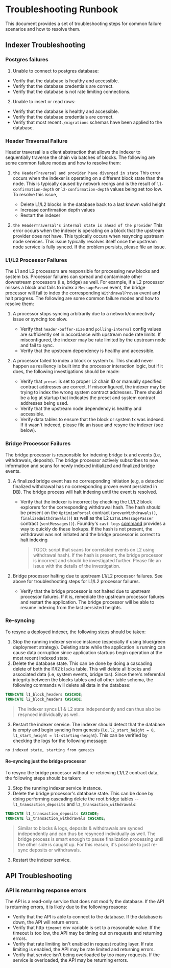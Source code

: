 # Troubleshooting Runbook
This document provides a set of troubleshooting steps for common failure scenarios and how to resolve them.

## Indexer Troubleshooting

### Postgres failures
1. Unable to connect to postgres database:
* Verify that the database is healthy and accessible.
* Verify that the database credentials are correct.
* Verify that the database is not rate limiting connections.

2. Unable to insert or read rows:
* Verify that the database is healthy and accessible.
* Verify that the database credentials are correct.
* Verify that most recent`./migrations` schemas have been applied to the database.

### Header Traversal Failure
Header traversal is a client abstraction that allows the indexer to sequentially traverse the chain via batches of blocks. The following are some common failure modes and how to resolve them:
1. `the HeaderTraversal and provider have diverged in state`
This error occurs when the indexer is operating on a different block state than the node. This is typically caused by network reorgs and is the result of `l1-confirmation-depth` or `l2-confirmation-depth` values being set too low. To resolve this issue, 
    * Delete L1/L2 blocks in the database back to a last known valid height
    * Increase confirmation depth values
    * Restart the indexer

2. `the HeaderTraversal's internal state is ahead of the provider`
This error occurs when the indexer is operating on a block that the upstream provider does not have. This typically occurs when resyncing upstream node services. This issue typically resolves itself once the upstream node service is fully synced. If the problem persists, please file an issue.

### L1/L2 Processor Failures
The L1 and L2 processors are responsible for processing new blocks and system txs. Processor failures can spread and contaminate other downstream processors (i.e, bridge) as well. For example, if a L2 processor misses a block and fails to index a `MessagePassed` event, the bridge processor will fail to index the corresponding `WithdrawalProven` event and halt progress. The following are some common failure modes and how to resolve them:

1. A processor stops syncing arbitrarily due to a network/connectivity issue or syncing too slow.
    * Verify that `header-buffer-size` and `polling-interval` config values are sufficiently set in accordance with upstream node rate limits. If misconfigured, the indexer may be rate limited by the upstream node and fail to sync.
    * Verify that the upstream dependency is healthy and accessible.

2. A processor failed to index a block or system tx. This should never happen as resiliency is built into the processor interaction logic, but if it does, the following investigations should be made:
    * Verify that `preset` is set to proper L2 chain ID or manually specified contract addresses are correct. If misconfigured, the indexer may be trying to index the wrong system contract addresses. There should be a log at startup that indicates the preset and system contract addresses being used.
    * Verify that the upstream node dependency is healthy and accessible.
    * Verify data tables to ensure that the block or system tx was indexed. If it wasn't indexed, please file an issue and resync the indexer (see below).

### Bridge Processor Failures
The bridge processor is responsible for indexing bridge tx and events (i.e, withdrawals, deposits). The bridge processor actively subscribes to new information and scans for newly indexed initialized and finalized bridge events.

1. A finalized bridge event has no corresponding initiation (e.g, a detected finalized withdrawal has no corresponding proven event persisted in DB). The bridge process will halt indexing until the event is resolved.
    * Verify that the indexer is incorrect by checking the L1/L2 block explorers for the corresponding withdrawal hash. The hash should be present on the `OptimismPortal` contract (`provenWithdrawals()`, `finalizedWithdrawals()`) as well as the L2 `L2ToL1MessagePasser` contract (`sentMessages()`). Foundry's `cast logs` [command](https://book.getfoundry.sh/reference/cast/cast-logs) provides a way to quickly do these lookups. If the hash is not present, the withdrawal was not initiated and the bridge processor is correct to halt indexing 
        > TODO: script that scans for correlated events on L2 using withdrawal hash). If the hash is present, the bridge processor is incorrect and should be investigated further. Please file an issue with the details of the investigation.

2. Bridge processor halting due to upstream L1/L2 processor failures. See above for troubleshooting steps for L1/L2 processor failures.
    * Verify that the bridge processor is not halted due to upstream processor failures. If it is, remediate the upstream processor failures and restart the application. The bridge processor will be able to resume indexing from the last persisted heights.

### Re-syncing
To resync a deployed indexer, the following steps should be taken:
1. Stop the running indexer service instance (especially if using blue/green deployment strategy). Deleting state while the application is running can cause data corruption since application startups begin operation at the most recent indexed state.
2. Delete the database state. This can be done by doing a cascading delete of both the l1/l2 `blocks` table. This will delete all blocks and associated data (i.e, system events, bridge txs). Since there's referential integrity between the blocks tables and all other table schema, the following commands will delete all data in the database:
```sql
TRUNCATE l1_block_headers CASCADE;
TRUNCATE l2_block_headers CASCADE;
```
> The indexer syncs L1 & L2 state independently and can thus also be resynced individually as well.
3. Restart the indexer service. The indexer should detect that the database is empty and begin syncing from genesis (i.e, `l2_start_height = 0`, `l1_start_height = l1-starting-height`). This can be verified by checking the logs for the following message:
```
no indexed state, starting from genesis
```

#### Re-syncing just the bridge processor
To resync the bridge processor without re-retrieving L1/L2 contract data, the following steps should be taken:
1. Stop the running indexer service instance.
2. Delete the bridge processor's database state. This can be done by doing performing cascading delete the root bridge tables -- `l1_transaction_deposits` and `l2_transaction_withdrawals`:
```sql
TRUNCATE l1_transaction_deposits CASCADE;
TRUNCATE l2_transaction_withdrawals CASCADE;
```
> Similar to blocks & logs, deposits & withdrawals are synced independently and can thus be resynced individually as well. The bridge process is smart enough to pause finalization processing until the other side is caught up. For this reason, it's possible to just re-sync deposits or withdrawals.
3. Restart the indexer service.

## API Troubleshooting

### API is returning response errors
The API is a read-only service that does not modify the database. If the API is returning errors, it is likely due to the following reasons:
* Verify that the API is able to connect to the database. If the database is down, the API will return errors.
* Verify that http `timeout` env variable is set to a reasonable value. If the timeout is too low, the API may be timing out on requests and returning errors.
* Verify that rate limiting isn't enabled in request routing layer. If rate limiting is enabled, the API may be rate limited and returning errors.
* Verify that service isn't being overloaded by too many requests. If the service is overloaded, the API may be returning errors.
